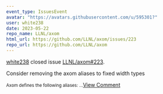 ```yaml
---
event_type: IssuesEvent
avatar: "https://avatars.githubusercontent.com/u/595301?"
user: white238
date: 2023-05-22
repo_name: LLNL/axom
html_url: https://github.com/LLNL/axom/issues/223
repo_url: https://github.com/LLNL/axom
---
```


<a href='https://github.com/white238' target='_blank'>white238</a> closed issue <a href='https://github.com/LLNL/axom/issues/223' target='_blank'>LLNL/axom#223</a>.

<p>Consider removing the axom aliases to fixed width types </p><small>Axom defines the following aliases:...</small><a href='https://github.com/LLNL/axom/issues/223' target='_blank'>View Comment</a>